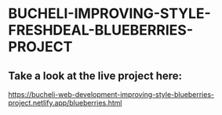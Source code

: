 # BUCHELI-IMPROVING-STYLE-FRESHDEAL-BLUEBERRIES-PROJECT

## Take a look at the live project here:
https://bucheli-web-development-improving-style-blueberries-project.netlify.app/blueberries.html
